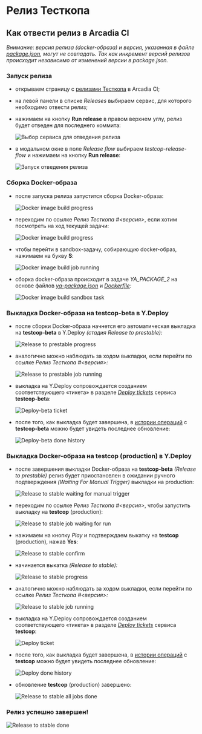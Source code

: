 # Релиз Тесткопа

## Как отвести релиз в Arcadia CI

_Внимание: версия релиза (docker-образа) и версия, указанная в файле [package.json][testcop-package-json], могут не совпадать. Так как инкремент версий релизов происходит независимо от изменений версии в package.json._

### Запуск релиза

- открываем страницу с [релизами Тесткопа][testcop-releases] в Arcadia CI;

- на левой панели в списке _Releases_ выбираем сервис, для которого необходимо отвести релиз;

- нажимаем на кнопку **Run release** в правом верхнем углу, релиз будет отведен для последнего коммита:

  ![Выбор сервиса для отведения релиза](images/list-of-releases-and-commits.png)

- в модальном окне в поле _Release flow_ выбираем _testcop-release-flow_ и нажимаем на кнопку **Run release**:

  ![Запуск отведения релиза](images/run-release.confirm-dialog.png)

### Сборка Docker-образа

- после запуска релиза запустится сборка Docker-образа:

  ![Docker image build progress](images/build-docker-image.progress.png)

- переходим по ссылке _Релиз Тесткопа #<версия>_, если хотим посмотреть на ход текущей задачи:

  ![Docker image build progress](images/build-docker-image.see-details.png)

- чтобы перейти в sandbox-задачу, собирающую docker-образ, нажимаем на букву **S**:

  ![Docker image build job running](images/build-docker-image.job-running.png)

- сборка docker-образа происходит в задаче _YA_PACKAGE_2_ на основе файлов _[ya-package.json][ya-package-json]_ и _[Dockerfile][dockerFile]:_

   ![Docker image build sandbox task](images/build-docker-image.sandbox-task.png)

### Выкладка Docker-образа на testcop-beta в Y.Deploy

- после сборки Docker-образа начнется его автоматическая выкладка на **testcop-beta** в Y.Deploy _(стадия Release to prestable):_

  ![Release to prestable progress](images/release-to-prestable.progress.png)

- аналогично можно наблюдать за ходом выкладки, если перейти по ссылке _Релиз Тесткопа #<версия>:_

  ![Release to prestable job running](images/release-to-prestable.job-running.png)

- выкладка на Y.Deploy сопровождается созданием соответствующего «тикета» в разделе _[Deploy tickets][deploy-beta-tickets]_ сервиса **testcop-beta**:

  ![Deploy-beta ticket](images/deploy-beta.ticket.png)

- после того, как выкладка будет завершена, в [истории операций][testcop-beta-history] с **testcop-beta** можно будет увидеть последнее обновление:

  ![Deploy-beta done history](images/deploy-beta.history-done.png)

### Выкладка Docker-образа на testcop (production) в Y.Deploy

- после завершения выкладки Docker-образа на **testcop-beta** _(Release to prestable)_ релиз будет приостановлен в ожидании ручного подтверждения _(Waiting For Manual Trigger)_ выкладки на production:

  ![Release to stable waiting for manual trigger](images/release-to-stable.waiting-for-manual-trigger.png)

- переходим по ссылке _Релиз Тесткопа #<версия>_, чтобы запустить выкладку на **testcop** (production):

  ![Release to stable job waiting for run](images/release-to-stable.job-waiting-for-run.png)

- нажимаем на кнопку _Play_ и подтверждаем выкатку на **testcop** (production), нажав **Yes**:

  ![Release to stable confirm](images/release-to-stable.confirm.png)

- начинается выкатка _(Release to stable):_

  ![Release to stable progress](images/release-to-stable.progress.png)

- аналогично можно наблюдать за ходом выкладки, если перейти по ссылке _Релиз Тесткопа #<версия>:_

  ![Release to stable job running](images/release-to-stable.job-running.png)

- выкладка на Y.Deploy сопровождается созданием соответствующего «тикета» в разделе _[Deploy tickets][deploy-prod-tickets]_ сервиса **testcop**:

  ![Deploy ticket](images/deploy.ticket.png)

- после того, как выкладка будет завершена, в [истории операций][testcop-prod-history] с **testcop** можно будет увидеть последнее обновление:

  ![Deploy done history](images/deploy.history-done.png)

- обновление **testcop** (production) завершено:

  ![Release to stable all jobs done](images/release-to-stable.all-jobs-done.png)

### Релиз успешно завершен!

  ![Release to stable done](images/release-to-stable.done.png)

[testcop-package-json]: https://a.yandex-team.ru/arc/trunk/arcadia/frontend/projects/infratest/services/testcop/package.json

[testcop-releases]: https://a.yandex-team.ru/projects/testcop/ci/releases/timeline?dir=frontend%2Fprojects%2Finfratest%2Fservices%2Ftestcop&id=release

[ya-package-json]: https://a.yandex-team.ru/arc/trunk/arcadia/frontend/projects/infratest/services/testcop/ya-package.json

[dockerfile]: https://a.yandex-team.ru/arc/trunk/arcadia/frontend/projects/infratest/services/testcop/Dockerfile

[deploy-beta-tickets]: https://deploy.yandex-team.ru/stages/testcop-beta/deploy-tickets?stageId=testcop-beta&ticketStatuses=closed%2Ccommitted%2CinProgress%2ConHold%2Cpending%2Cskip%2Cunknown%2Cwait%2CwaitingForApprove%2CwaitingForCommit

[deploy-prod-tickets]: https://deploy.yandex-team.ru/stages/testcop/deploy-tickets?stageId=testcop&ticketStatuses=closed%2Ccommitted%2CinProgress%2ConHold%2Cpending%2Cskip%2Cunknown%2Cwait%2CwaitingForApprove%2CwaitingForCommit

[testcop-beta-history]: https://deploy.yandex-team.ru/stages/testcop-beta/history

[testcop-prod-history]: https://deploy.yandex-team.ru/stages/testcop/history
